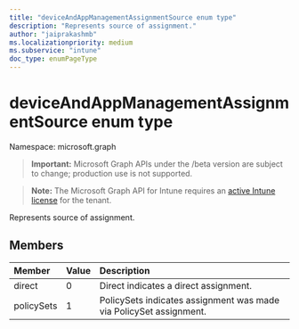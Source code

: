 ```yaml
---
title: "deviceAndAppManagementAssignmentSource enum type"
description: "Represents source of assignment."
author: "jaiprakashmb"
ms.localizationpriority: medium
ms.subservice: "intune"
doc_type: enumPageType
---
```


# deviceAndAppManagementAssignmentSource enum type

Namespace: microsoft.graph
> **Important:** Microsoft Graph APIs under the /beta version are subject to change; production use is not supported.

> **Note:** The Microsoft Graph API for Intune requires an [active Intune license](https://go.microsoft.com/fwlink/?linkid=839381) for the tenant.


Represents source of assignment.

## Members
|Member|Value|Description|
|:---|:---|:---|
|direct|0|Direct indicates a direct assignment.|
|policySets|1|PolicySets indicates assignment was made via PolicySet assignment.|
